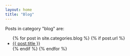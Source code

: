 ```yaml
---
layout: home
title: "Blog"
---
```


<p>Posts in category "blog" are:</p>

<ul>
  {% for post in site.categories.blog %}
    {% if post.url %}
        <li><a href="{{ post.url }}">{{ post.title }}</a></li>
    {% endif %}
  {% endfor %}
</ul>
